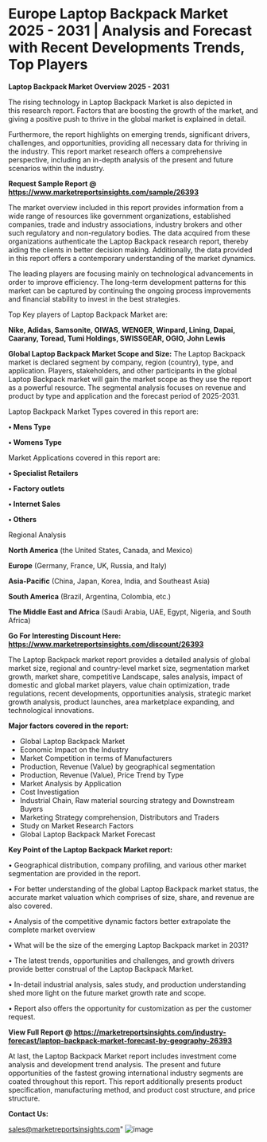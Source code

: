  # Europe Laptop Backpack Market 2025 - 2031 | Analysis and Forecast with Recent Developments Trends, Top Players

<Strong> Laptop Backpack Market Overview 2025 - 2031</strong>

The rising technology in Laptop Backpack Market is also depicted in this research report. Factors that are boosting the growth of the market, and giving a positive push to thrive in the global market is explained in detail.

Furthermore, the report highlights on emerging trends, significant drivers, challenges, and opportunities, providing all necessary data for thriving in the industry. This report market research offers a comprehensive perspective, including an in-depth analysis of the present and future scenarios within the industry.

<strong>Request Sample Report @ <a href=https://www.marketreportsinsights.com/sample/26393>https://www.marketreportsinsights.com/sample/26393</a></strong>

The market overview included in this report provides information from a wide range of resources like government organizations, established companies, trade and industry associations, industry brokers and other such regulatory and non-regulatory bodies. The data acquired from these organizations authenticate the Laptop Backpack research report, thereby aiding the clients in better decision making. Additionally, the data provided in this report offers a contemporary understanding of the market dynamics.

The leading players are focusing mainly on technological advancements in order to improve efficiency. The long-term development patterns for this market can be captured by continuing the ongoing process improvements and financial stability to invest in the best strategies.

Top Key players of Laptop Backpack Market are:

<strong>Nike, Adidas, Samsonite, OIWAS, WENGER, Winpard, Lining, Dapai, Caarany, Toread, Tumi Holdings, SWISSGEAR, OGIO, John Lewis</strong>

<strong><b>Global Laptop Backpack Market Scope and Size:</b></strong>
The Laptop Backpack market is declared segment by company, region (country), type, and application. Players, stakeholders, and other participants in the global Laptop Backpack market will gain the market scope as they use the report as a powerful resource. The segmental analysis focuses on revenue and product by type and application and the forecast period of 2025-2031.

Laptop Backpack Market Types covered in this report are:

<strong>• Mens Type

• Womens Type</strong>

Market Applications covered in this report are:

<strong>• Specialist Retailers

• Factory outlets

• Internet Sales

• Others</strong> 

Regional Analysis

<strong>North America</strong> (the United States, Canada, and Mexico)

<strong>Europe</strong> (Germany, France, UK, Russia, and Italy)

<strong>Asia-Pacific</strong> (China, Japan, Korea, India, and Southeast Asia)

<strong>South America</strong> (Brazil, Argentina, Colombia, etc.)

<strong>The Middle East and Africa</strong> (Saudi Arabia, UAE, Egypt, Nigeria, and South Africa)

<strong>Go For Interesting Discount Here: <a href=https://www.marketreportsinsights.com/discount/26393>https://www.marketreportsinsights.com/discount/26393</a></strong>

The Laptop Backpack market report provides a detailed analysis of global market size, regional and country-level market size, segmentation market growth, market share, competitive Landscape, sales analysis, impact of domestic and global market players, value chain optimization, trade regulations, recent developments, opportunities analysis, strategic market growth analysis, product launches, area marketplace expanding, and technological innovations.

<strong><b>Major factors covered in the report:</b></strong>
<ul>
  <li>Global Laptop Backpack Market </li>
  <li>Economic Impact on the Industry</li>
  <li>Market Competition in terms of Manufacturers</li>
  <li>Production, Revenue (Value) by geographical segmentation</li>
  <li>Production, Revenue (Value), Price Trend by Type</li>
  <li>Market Analysis by Application</li>
  <li>Cost Investigation</li>
  <li>Industrial Chain, Raw material sourcing strategy and Downstream Buyers</li>
  <li>Marketing Strategy comprehension, Distributors and Traders</li>
  <li>Study on Market Research Factors</li>
  <li>Global Laptop Backpack Market Forecast</li>
</ul>

<strong><b>Key Point of the Laptop Backpack Market report:</b></strong>

• Geographical distribution, company profiling, and various other market segmentation are provided in the report.

• For better understanding of the global Laptop Backpack market status, the accurate market valuation which comprises of size, share, and revenue are also covered.

• Analysis of the competitive dynamic factors better extrapolate the complete market overview

• What will be the size of the emerging Laptop Backpack market in 2031?

• The latest trends, opportunities and challenges, and growth drivers provide better construal of the Laptop Backpack Market.

• In-detail industrial analysis, sales study, and production understanding shed more light on the future market growth rate and scope.

• Report also offers the opportunity for customization as per the customer request.

<strong><b>View Full Report @ <a href=https://marketreportsinsights.com/industry-forecast/laptop-backpack-market-forecast-by-geography-26393>https://marketreportsinsights.com/industry-forecast/laptop-backpack-market-forecast-by-geography-26393</a></b></strong>


At last, the Laptop Backpack Market report includes investment come analysis and development trend analysis. The present and future opportunities of the fastest growing international industry segments are coated throughout this report. This report additionally presents product specification, manufacturing method, and product cost structure, and price structure.

<strong>Contact Us:</strong>

sales@marketreportsinsights.com"
![image](https://github.com/user-attachments/assets/81018723-d99b-4cf6-95d3-6c9f2cb22b52)
